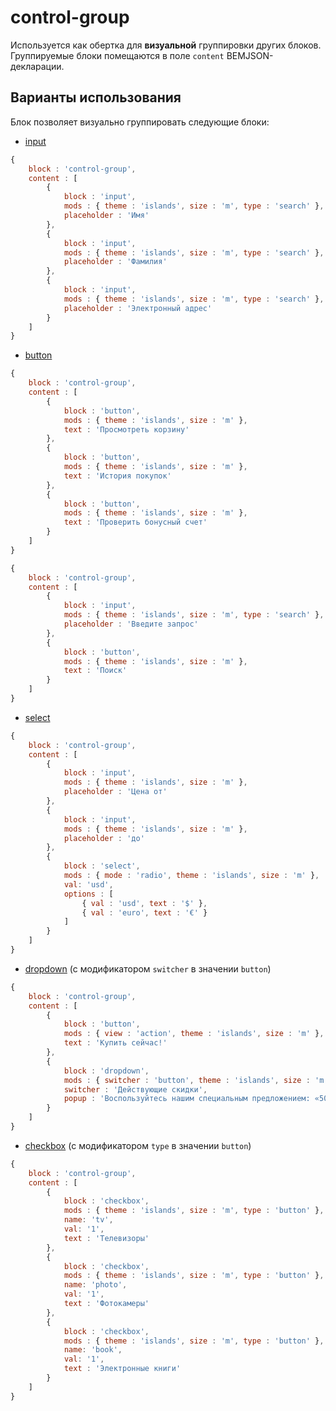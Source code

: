 # control-group

Используется как обертка для **визуальной** группировки других блоков. Группируемые блоки помещаются в поле `content` BEMJSON-декларации.

## Варианты использования

Блок позволяет визуально группировать следующие блоки:

* [input](../input/input.ru.md)

```js
{
    block : 'control-group',
    content : [
        {
            block : 'input',
            mods : { theme : 'islands', size : 'm', type : 'search' },
            placeholder : 'Имя'
        },
        {
            block : 'input',
            mods : { theme : 'islands', size : 'm', type : 'search' },
            placeholder : 'Фамилия'
        },
        {
            block : 'input',
            mods : { theme : 'islands', size : 'm', type : 'search' },
            placeholder : 'Электронный адрес'
        }
    ]
}
```

* [button](../button/button.ru.md)

```js
{
    block : 'control-group',
    content : [
        {
            block : 'button',
            mods : { theme : 'islands', size : 'm' },
            text : 'Просмотреть корзину'
        },
        {
            block : 'button',
            mods : { theme : 'islands', size : 'm' },
            text : 'История покупок'
        },
        {
            block : 'button',
            mods : { theme : 'islands', size : 'm' },
            text : 'Проверить бонусный счет'
        }
    ]
}
```

```js
{
    block : 'control-group',
    content : [
        {
            block : 'input',
            mods : { theme : 'islands', size : 'm', type : 'search' },
            placeholder : 'Введите запрос'
        },
        {
            block : 'button',
            mods : { theme : 'islands', size : 'm' },
            text : 'Поиск'
        }
    ]
}
```

* [select](../select/select.ru.md)

```js
{
    block : 'control-group',
    content : [
        {
            block : 'input',
            mods : { theme : 'islands', size : 'm' },
            placeholder : 'Цена от'
        },
        {
            block : 'input',
            mods : { theme : 'islands', size : 'm' },
            placeholder : 'до'
        },
        {
            block : 'select',
            mods : { mode : 'radio', theme : 'islands', size : 'm' },
            val: 'usd',
            options : [
                { val : 'usd', text : '$' },
                { val : 'euro', text : '€' }
            ]
        }
    ]
}
```

* [dropdown](../dropdown/dropdown.ru.md) (с модификатором `switcher` в значении `button`)

```js
{
    block : 'control-group',
    content : [
        {
            block : 'button',
            mods : { view : 'action', theme : 'islands', size : 'm' },
            text : 'Купить сейчас!'
        },
        {
            block : 'dropdown',
            mods : { switcher : 'button', theme : 'islands', size : 'm' },
            switcher : 'Действующие скидки',
            popup : 'Воспользуйтесь нашим специальным предложением: «50% скидка на доставку каждого пятого груза».'
        }
    ]
}
```

* [checkbox](../checkbox/checkbox.ru.md) (с модификатором `type` в значении `button`)

```js
{
    block : 'control-group',
    content : [
        {
            block : 'checkbox',
            mods : { theme : 'islands', size : 'm', type : 'button' },
            name: 'tv',
            val: '1',
            text : 'Телевизоры'
        },
        {
            block : 'checkbox',
            mods : { theme : 'islands', size : 'm', type : 'button' },
            name: 'photo',
            val: '1',
            text : 'Фотокамеры'
        },
        {
            block : 'checkbox',
            mods : { theme : 'islands', size : 'm', type : 'button' },
            name: 'book',
            val: '1',
            text : 'Электронные книги'
        }
    ]
}
```
